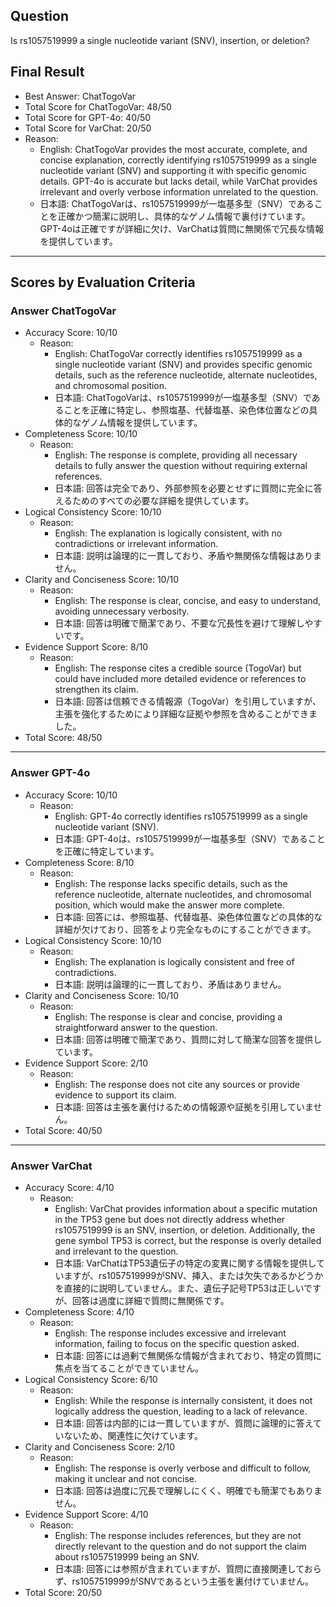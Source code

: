 ## Question

Is rs1057519999 a single nucleotide variant (SNV), insertion, or deletion?

## Final Result

- Best Answer: ChatTogoVar
- Total Score for ChatTogoVar: 48/50
- Total Score for GPT-4o: 40/50
- Total Score for VarChat: 20/50
- Reason:
  - English: ChatTogoVar provides the most accurate, complete, and concise explanation, correctly identifying rs1057519999 as a single nucleotide variant (SNV) and supporting it with specific genomic details. GPT-4o is accurate but lacks detail, while VarChat provides irrelevant and overly verbose information unrelated to the question.
  - 日本語: ChatTogoVarは、rs1057519999が一塩基多型（SNV）であることを正確かつ簡潔に説明し、具体的なゲノム情報で裏付けています。GPT-4oは正確ですが詳細に欠け、VarChatは質問に無関係で冗長な情報を提供しています。

---

## Scores by Evaluation Criteria

### Answer ChatTogoVar
- Accuracy Score: 10/10
  - Reason: 
    - English: ChatTogoVar correctly identifies rs1057519999 as a single nucleotide variant (SNV) and provides specific genomic details, such as the reference nucleotide, alternate nucleotides, and chromosomal position.
    - 日本語: ChatTogoVarは、rs1057519999が一塩基多型（SNV）であることを正確に特定し、参照塩基、代替塩基、染色体位置などの具体的なゲノム情報を提供しています。
- Completeness Score: 10/10
  - Reason: 
    - English: The response is complete, providing all necessary details to fully answer the question without requiring external references.
    - 日本語: 回答は完全であり、外部参照を必要とせずに質問に完全に答えるためのすべての必要な詳細を提供しています。
- Logical Consistency Score: 10/10
  - Reason: 
    - English: The explanation is logically consistent, with no contradictions or irrelevant information.
    - 日本語: 説明は論理的に一貫しており、矛盾や無関係な情報はありません。
- Clarity and Conciseness Score: 10/10
  - Reason: 
    - English: The response is clear, concise, and easy to understand, avoiding unnecessary verbosity.
    - 日本語: 回答は明確で簡潔であり、不要な冗長性を避けて理解しやすいです。
- Evidence Support Score: 8/10
  - Reason: 
    - English: The response cites a credible source (TogoVar) but could have included more detailed evidence or references to strengthen its claim.
    - 日本語: 回答は信頼できる情報源（TogoVar）を引用していますが、主張を強化するためにより詳細な証拠や参照を含めることができました。
- Total Score: 48/50

---

### Answer GPT-4o
- Accuracy Score: 10/10
  - Reason: 
    - English: GPT-4o correctly identifies rs1057519999 as a single nucleotide variant (SNV).
    - 日本語: GPT-4oは、rs1057519999が一塩基多型（SNV）であることを正確に特定しています。
- Completeness Score: 8/10
  - Reason: 
    - English: The response lacks specific details, such as the reference nucleotide, alternate nucleotides, and chromosomal position, which would make the answer more complete.
    - 日本語: 回答には、参照塩基、代替塩基、染色体位置などの具体的な詳細が欠けており、回答をより完全なものにすることができます。
- Logical Consistency Score: 10/10
  - Reason: 
    - English: The explanation is logically consistent and free of contradictions.
    - 日本語: 説明は論理的に一貫しており、矛盾はありません。
- Clarity and Conciseness Score: 10/10
  - Reason: 
    - English: The response is clear and concise, providing a straightforward answer to the question.
    - 日本語: 回答は明確で簡潔であり、質問に対して簡潔な回答を提供しています。
- Evidence Support Score: 2/10
  - Reason: 
    - English: The response does not cite any sources or provide evidence to support its claim.
    - 日本語: 回答は主張を裏付けるための情報源や証拠を引用していません。
- Total Score: 40/50

---

### Answer VarChat
- Accuracy Score: 4/10
  - Reason: 
    - English: VarChat provides information about a specific mutation in the TP53 gene but does not directly address whether rs1057519999 is an SNV, insertion, or deletion. Additionally, the gene symbol TP53 is correct, but the response is overly detailed and irrelevant to the question.
    - 日本語: VarChatはTP53遺伝子の特定の変異に関する情報を提供していますが、rs1057519999がSNV、挿入、または欠失であるかどうかを直接的に説明していません。また、遺伝子記号TP53は正しいですが、回答は過度に詳細で質問に無関係です。
- Completeness Score: 4/10
  - Reason: 
    - English: The response includes excessive and irrelevant information, failing to focus on the specific question asked.
    - 日本語: 回答には過剰で無関係な情報が含まれており、特定の質問に焦点を当てることができていません。
- Logical Consistency Score: 6/10
  - Reason: 
    - English: While the response is internally consistent, it does not logically address the question, leading to a lack of relevance.
    - 日本語: 回答は内部的には一貫していますが、質問に論理的に答えていないため、関連性に欠けています。
- Clarity and Conciseness Score: 2/10
  - Reason: 
    - English: The response is overly verbose and difficult to follow, making it unclear and not concise.
    - 日本語: 回答は過度に冗長で理解しにくく、明確でも簡潔でもありません。
- Evidence Support Score: 4/10
  - Reason: 
    - English: The response includes references, but they are not directly relevant to the question and do not support the claim about rs1057519999 being an SNV.
    - 日本語: 回答には参照が含まれていますが、質問に直接関連しておらず、rs1057519999がSNVであるという主張を裏付けていません。
- Total Score: 20/50